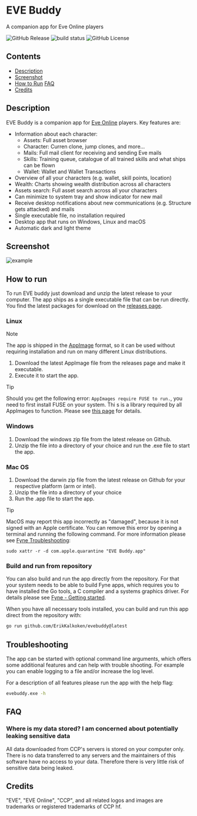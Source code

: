 # EVE Buddy

A companion app for Eve Online players

![GitHub Release](https://img.shields.io/github/v/release/ErikKalkoken/evebuddy)
![build status](https://github.com/ErikKalkoken/evebuddy/actions/workflows/ci-cd.yml/badge.svg)
![GitHub License](https://img.shields.io/github/license/ErikKalkoken/evebuddy)

## Contents

- [Description](#description)
- [Screenshot](#screenshot)
- [How to Run](#how-to-run)
  [FAQ](#faq)
- [Credits](#credits)

## Description

EVE Buddy is a companion app for [Eve Online](https://www.eveonline.com/) players. Key features are:

- Information about each character:
  - Assets: Full asset browser
  - Character: Curren clone, jump clones, and more...
  - Mails: Full mail client for receiving and sending Eve mails
  - Skills: Training queue, catalogue of all trained skills and what ships can be flown
  - Wallet: Wallet and Wallet Transactions
- Overview of all your characters (e.g. wallet, skill points, location)
- Wealth: Charts showing wealth distribution across all characters
- Assets search: Full asset search across all your characters
- Can minimize to system tray and show indicator for new mail
- Receive desktop notifications about new communications (e.g. Structure gets attacked) and mails
- Single executable file, no installation required
- Desktop app that runs on Windows, Linux and macOS
- Automatic dark and light theme

## Screenshot

![example](https://cdn.imgpile.com/f/aD27GDt_xl.png)

## How to run

To run EVE buddy just download and unzip the latest release to your computer. The app ships as a single executable file that can be run directly. You find the latest packages for download on the [releases page](https://github.com/ErikKalkoken/evebuddy/releases).

### Linux

> [!NOTE]
> The app is shipped in the [AppImage](https://appimage.org/) format, so it can be used without requiring installation and run on many different Linux distributions.

1. Download the latest AppImage file from the releases page and make it executable.
1. Execute it to start the app.

> [!TIP]
> Should you get the following error: `AppImages require FUSE to run.`, you need to first install FUSE on your system. Thi s is a library required by all AppImages to function. Please see [this page](https://docs.appimage.org/user-guide/troubleshooting/fuse.html#the-appimage-tells-me-it-needs-fuse-to-run) for details.

### Windows

1. Download the windows zip file from the latest release on Github.
1. Unzip the file into a directory of your choice and run the .exe file to start the app.

### Mac OS

1. Download the darwin zip file from the latest release on Github for your respective platform (arm or intel).
1. Unzip the file into a directory of your choice
1. Run the .app file to start the app.

> [!TIP]
> MacOS may report this app incorrectly as "damaged", because it is not signed with an Apple certificate. You can remove this error by opening a terminal and running the following command. For more information please see [Fyne Troubleshooting](https://docs.fyne.io/faq/troubleshoot#distribution):
>
> ```sudo xattr -r -d com.apple.quarantine "EVE Buddy.app"```

### Build and run from repository

You can also build and run the app directly from the repository. For that your system needs to be able to build Fyne apps, which requires you to have installed the Go tools, a C compiler and a systems graphics driver. For details please see [Fyne - Getting started](https://docs.fyne.io/started/).

When you have all necessary tools installed, you can build and run this app direct from the repository with:

```sh
go run github.com/ErikKalkoken/evebuddy@latest
```

## Troubleshooting

The app can be started with optional command line arguments, which offers some additional features and can help with trouble shooting. For example you can enable logging to a file and/or increase the log level.

For a description of all features please run the app with the help flag:

```sh
evebuddy.exe -h
```

## FAQ

### Where is my data stored? I am concerned about potentially leaking sensitive data

All data downloaded from CCP's servers is stored on your computer only. There is no data transferred to any servers and the maintainers of this software have no access to your data. Therefore there is very little risk of sensitive data being leaked.

## Credits

"EVE", "EVE Online", "CCP", and all related logos and images are trademarks or registered trademarks of CCP hf.

